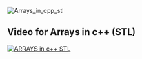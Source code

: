 ![Arrays_in_cpp_stl](https://user-images.githubusercontent.com/76877421/136811156-4906b1e9-b9ba-4591-9629-e0fde16838ac.jpeg)
## Video for Arrays in c++ (STL) ##

[![ARRAYS in c++ STL]()](https://drive.google.com/file/d/1O-oo7EzUpxrV97-44ut9TeK8pGb8t8Ao/view?usp=sharing)
